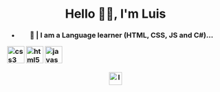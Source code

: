 <h1 align="center">Hello 👋🏼, I'm Luis</h1>
<h3 align="center"Welcome to my GitHub</h3>

 - 🧪 | I am a **Language learner (HTML, CSS, JS and C#)...**
<p align="left"><img src="https://devicons.github.io/devicon/devicon.git/icons/css3/css3-original-wordmark.svg" alt="css3" width="40" height="40"/> <img src="https://devicons.github.io/devicon/devicon.git/icons/html5/html5-original-wordmark.svg" alt="html5" width="40" height="40"/>
 <img src="https://devicons.github.io/devicon/devicon.git/icons/javascript/javascript-original.svg" alt="javascript" width="40" height="40"/></p><p align="center">
<a href="https://www.instagram.com/luiszinhoofficial/" target="blank"><img align="center" src="https://cdn.jsdelivr.net/npm/simple-icons@3.0.1/icons/instagram.svg" alt="levxyca" height="30" width="30" /></a>
</p>
